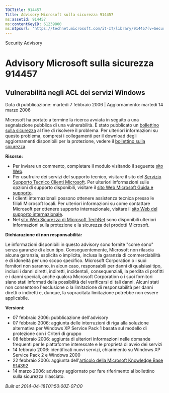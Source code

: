 ```yaml
---
TOCTitle: 914457
Title: Advisory Microsoft sulla sicurezza 914457
ms:assetid: 914457
ms:contentKeyID: 61239800
ms:mtpsurl: 'https://technet.microsoft.com/it-IT/library/914457(v=Security.10)'
---
```


Security Advisory

Advisory Microsoft sulla sicurezza 914457
=========================================

Vulnerabilità negli ACL dei servizi Windows
-------------------------------------------

Data di pubblicazione: martedì 7 febbraio 2006 | Aggiornamento: martedì 14 marzo 2006

Microsoft ha portato a termine la ricerca avviata in seguito a una segnalazione pubblica di una vulnerabilità. È stato pubblicato un [bollettino sulla sicurezza](http://go.microsoft.com/fwlink/?linkid=62074) al fine di risolvere il problema. Per ulteriori informazioni su questo problema, compresi i collegamenti per il download degli aggiornamenti disponibili per la protezione, vedere il [bollettino sulla sicurezza](http://go.microsoft.com/fwlink/?linkid=62074).

**Risorse:**

-   Per inviare un commento, completare il modulo visitando il seguente [sito Web](https://support.microsoft.com/common/survey.aspx?scid=sw;en;1257&amp;showpage=1&amp;ws=technet&amp;sd=tech).
-   Per usufruire dei servizi del supporto tecnico, visitare il sito del [Servizio Supporto Tecnico Clienti Microsoft](http://go.microsoft.com/fwlink/?linkid=21131). Per ulteriori informazioni sulle opzioni di supporto disponibili, visitare il [sito Web Microsoft Guida e supporto](http://support.microsoft.com/).
-   I clienti internazionali possono ottenere assistenza tecnica presso le filiali Microsoft locali. Per ulteriori informazioni su come contattare Microsoft per ottenere supporto internazionale, visitare il [sito Web del supporto internazionale](http://go.microsoft.com/fwlink/?linkid=21155).
-   Nel [sito Web Sicurezza di Microsoft TechNet](http://www.microsoft.com/italy/technet/security/default.mspx) sono disponibili ulteriori informazioni sulla protezione e la sicurezza dei prodotti Microsoft.

**Dichiarazione di non responsabilità:**

Le informazioni disponibili in questo advisory sono fornite "come sono" senza garanzie di alcun tipo. Conseguentemente, Microsoft non rilascia alcuna garanzia, esplicita o implicita, inclusa la garanzia di commerciabilità e di idoneità per uno scopo specifico. Microsoft Corporation o i suoi fornitori non saranno, in alcun caso, responsabili per danni di qualsiasi tipo, inclusi i danni diretti, indiretti, incidentali, consequenziali, la perdita di profitti e i danni speciali, anche qualora Microsoft Corporation o i suoi fornitori siano stati informati della possibilità del verificarsi di tali danni. Alcuni stati non consentono l'esclusione o la limitazione di responsabilità per danni diretti o indiretti e, dunque, la sopracitata limitazione potrebbe non essere applicabile.

**Versioni:**

-   07 febbraio 2006: pubblicazione dell'advisory
-   07 febbraio 2006: aggiunta delle interruzioni di riga alla soluzione alternativa per Windows XP Service Pack 1 basata sul modello di protezione con i Criteri di gruppo
-   08 febbraio 2006: aggiunta di ulteriori informazioni nelle domande frequenti per le piattaforme interessate e le proprietà di avvio dei servizi
-   14 febbraio 2006: identificati nuovi servizi, chiarimento su Windows XP Service Pack 2 e Windows 2000
-   22 febbraio 2006: aggiunta dell'[articolo della Microsoft Knowledge Base 914392](http://support.microsoft.com/kb/914392)
-   14 marzo 2006: advisory aggiornato per fare riferimento al bollettino sulla sicurezza rilasciato.

*Built at 2014-04-18T01:50:00Z-07:00*
